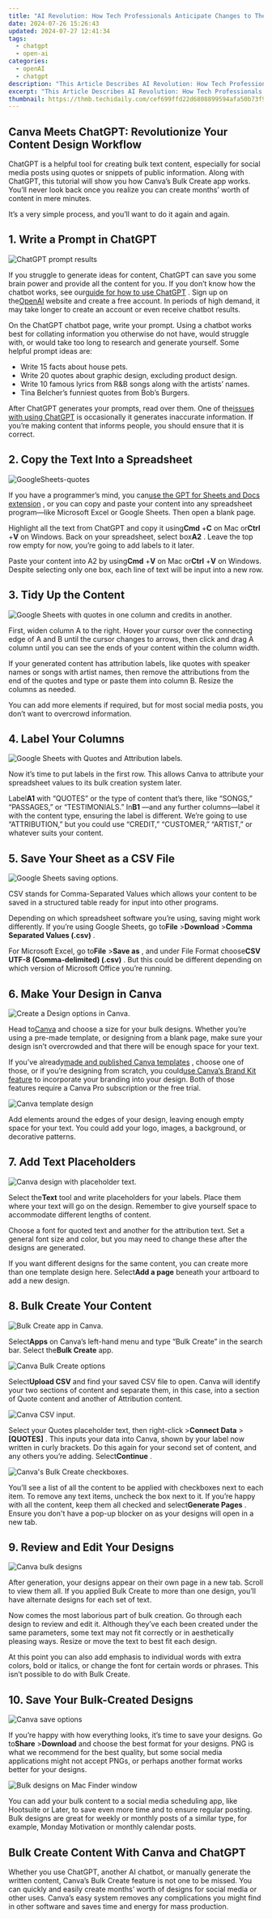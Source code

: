 ```yaml
---
title: "AI Revolution: How Tech Professionals Anticipate Changes to Their Workflows"
date: 2024-07-26 15:26:43
updated: 2024-07-27 12:41:34
tags:
  - chatgpt
  - open-ai
categories:
  - openAI
  - chatgpt
description: "This Article Describes AI Revolution: How Tech Professionals Anticipate Changes to Their Workflows"
excerpt: "This Article Describes AI Revolution: How Tech Professionals Anticipate Changes to Their Workflows"
thumbnail: https://thmb.techidaily.com/cef699ffd22d6808899594afa50b73f9f6bcef39d36826c1b9832e7227280bd9.jpg
---
```


## Canva Meets ChatGPT: Revolutionize Your Content Design Workflow

 ChatGPT is a helpful tool for creating bulk text content, especially for social media posts using quotes or snippets of public information. Along with ChatGPT, this tutorial will show you how Canva’s Bulk Create app works. You’ll never look back once you realize you can create months’ worth of content in mere minutes.

It’s a very simple process, and you’ll want to do it again and again.

## 1\. Write a Prompt in ChatGPT

![ChatGPT prompt results ](https://static1.makeuseofimages.com/wordpress/wp-content/uploads/2023/03/chatgpt-prompt-results.jpg)

 If you struggle to generate ideas for content, ChatGPT can save you some brain power and provide all the content for you. If you don’t know how the chatbot works, see our[guide for how to use ChatGPT](https://www.makeuseof.com/how-to-use-chatgpt-by-openai/) . Sign up on the[OpenAI](https://openai.com/blog/chatgpt) website and create a free account. In periods of high demand, it may take longer to create an account or even receive chatbot results.

 On the ChatGPT chatbot page, write your prompt. Using a chatbot works best for collating information you otherwise do not have, would struggle with, or would take too long to research and generate yourself. Some helpful prompt ideas are:

* Write 15 facts about house pets.
* Write 20 quotes about graphic design, excluding product design.
* Write 10 famous lyrics from R&B songs along with the artists’ names.
* Tina Belcher’s funniest quotes from Bob’s Burgers.

 After ChatGPT generates your prompts, read over them. One of the[issues with using ChatGPT](https://www.makeuseof.com/openai-chatgpt-biggest-probelms/) is occasionally it generates inaccurate information. If you’re making content that informs people, you should ensure that it is correct.

## 2\. Copy the Text Into a Spreadsheet

![GoogleSheets-quotes](https://static1.makeuseofimages.com/wordpress/wp-content/uploads/2023/03/googlesheets-quotes.jpg)

 If you have a programmer’s mind, you can[use the GPT for Sheets and Docs extension](https://www.makeuseof.com/how-use-chatgpt-google-sheets/) , or you can copy and paste your content into any spreadsheet program—like Microsoft Excel or Google Sheets. Then open a blank page.

 Highlight all the text from ChatGPT and copy it using**Cmd** +**C** on Mac or**Ctrl** +**V** on Windows. Back on your spreadsheet, select box**A2** . Leave the top row empty for now, you’re going to add labels to it later.

 Paste your content into A2 by using**Cmd** +**V** on Mac or**Ctrl** +**V** on Windows. Despite selecting only one box, each line of text will be input into a new row.

## 3\. Tidy Up the Content

![Google Sheets with quotes in one column and credits in another.](https://static1.makeuseofimages.com/wordpress/wp-content/uploads/2023/03/googlesheets-remove-attirubtion.jpg)

 First, widen column A to the right. Hover your cursor over the connecting edge of A and B until the cursor changes to arrows, then click and drag A column until you can see the ends of your content within the column width.

 If your generated content has attribution labels, like quotes with speaker names or songs with artist names, then remove the attributions from the end of the quotes and type or paste them into column B. Resize the columns as needed.

 You can add more elements if required, but for most social media posts, you don’t want to overcrowd information.

## 4\. Label Your Columns

![Google Sheets with Quotes and Attribution labels.](https://static1.makeuseofimages.com/wordpress/wp-content/uploads/2023/03/labelledgoogledocs.jpg)

 Now it’s time to put labels in the first row. This allows Canva to attribute your spreadsheet values to its bulk creation system later.

 Label**A1** with “QUOTES” or the type of content that’s there, like “SONGS,” “PASSAGES,” or “TESTIMONIALS.” In**B1** —and any further columns—label it with the content type, ensuring the label is different. We’re going to use “ATTRIBUTION,” but you could use “CREDIT,” “CUSTOMER,” “ARTIST,” or whatever suits your content.

## 5\. Save Your Sheet as a CSV File

![Google Sheets saving options.](https://static1.makeuseofimages.com/wordpress/wp-content/uploads/2023/03/saveas-csv.jpg)

 CSV stands for Comma-Separated Values which allows your content to be saved in a structured table ready for input into other programs.

 Depending on which spreadsheet software you’re using, saving might work differently. If you’re using Google Sheets, go to**File** \>**Download** \>**Comma Separated Values (.csv)** .

 For Microsoft Excel, go to**File** \>**Save as** ​​​​​​, and under File Format choose**CSV UTF-8 (Comma-delimited) (.csv)** ​​​​​​. But this could be different depending on which version of Microsoft Office you’re running.

## 6\. Make Your Design in Canva

![Create a Design options in Canva.](https://static1.makeuseofimages.com/wordpress/wp-content/uploads/2023/03/create-design-canva.jpg)

 Head to[Canva](https://www.canva.com) and choose a size for your bulk designs. Whether you’re using a pre-made template, or designing from a blank page, make sure your design isn’t overcrowded and that there will be enough space for your text.

 If you’ve already[made and published Canva templates](https://www.makeuseof.com/canva-how-to-create-publish-templates/) , choose one of those, or if you’re designing from scratch, you could[use Canva’s Brand Kit feature](https://www.makeuseof.com/canva-how-to-use-brand-kit-feature/) to incorporate your branding into your design. Both of those features require a Canva Pro subscription or the free trial.

![Canva template design](https://static1.makeuseofimages.com/wordpress/wp-content/uploads/2023/03/canva-template-design.jpg)

 Add elements around the edges of your design, leaving enough empty space for your text. You could add your logo, images, a background, or decorative patterns.

## 7\. Add Text Placeholders

![Canva design with placeholder text.](https://static1.makeuseofimages.com/wordpress/wp-content/uploads/2023/03/placeholder-text-canva.jpg)

 Select the**Text** tool and write placeholders for your labels. Place them where your text will go on the design. Remember to give yourself space to accommodate different lengths of content.

 Choose a font for quoted text and another for the attribution text. Set a general font size and color, but you may need to change these after the designs are generated.

 If you want different designs for the same content, you can create more than one template design here. Select**Add a page** beneath your artboard to add a new design.

## 8\. Bulk Create Your Content

![Bulk Create app in Canva.](https://static1.makeuseofimages.com/wordpress/wp-content/uploads/2023/03/bulk-create-app-canva.jpg)

 Select**Apps** on Canva’s left-hand menu and type “Bulk Create” in the search bar. Select the**Bulk Create** app.

![Canva Bulk Create options](https://static1.makeuseofimages.com/wordpress/wp-content/uploads/2023/03/bulk-create-csv.jpg)

 Select**Upload CSV** and find your saved CSV file to open. Canva will identify your two sections of content and separate them, in this case, into a section of Quote content and another of Attribution content.

![Canva CSV input.](https://static1.makeuseofimages.com/wordpress/wp-content/uploads/2023/03/curly-brackets.jpg)

 Select your Quotes placeholder text, then right-click >**Connect Data** \>**\[QUOTES\]** . This inputs your data into Canva, shown by your label now written in curly brackets. Do this again for your second set of content, and any others you’re adding. Select**Continue** .

![Canva's Bulk Create checkboxes.](https://static1.makeuseofimages.com/wordpress/wp-content/uploads/2023/03/apply-data-canva-bulk-create.jpg)

 You’ll see a list of all the content to be applied with checkboxes next to each item. To remove any text items, uncheck the box next to it. If you’re happy with all the content, keep them all checked and select**Generate Pages** . Ensure you don't have a pop-up blocker on as your designs will open in a new tab.

## 9\. Review and Edit Your Designs

![Canva bulk designs](https://static1.makeuseofimages.com/wordpress/wp-content/uploads/2023/03/canva-bulk-designs.jpg)

 After generation, your designs appear on their own page in a new tab. Scroll to view them all. If you applied Bulk Create to more than one design, you’ll have alternate designs for each set of text.

 Now comes the most laborious part of bulk creation. Go through each design to review and edit it. Although they’ve each been created under the same parameters, some text may not fit correctly or in aesthetically pleasing ways. Resize or move the text to best fit each design.

 At this point you can also add emphasis to individual words with extra colors, bold or italics, or change the font for certain words or phrases. This isn’t possible to do with Bulk Create.

## 10\. Save Your Bulk-Created Designs

![Canva save options](https://static1.makeuseofimages.com/wordpress/wp-content/uploads/2023/03/canva-save-options.jpg)

 If you’re happy with how everything looks, it’s time to save your designs. Go to**Share** \>**Download** and choose the best format for your designs. PNG is what we recommend for the best quality, but some social media applications might not accept PNGs, or perhaps another format works better for your designs.

![Bulk designs on Mac Finder window](https://static1.makeuseofimages.com/wordpress/wp-content/uploads/2023/03/bulk-designs-on-mac.jpg)

 You can add your bulk content to a social media scheduling app, like Hootsuite or Later, to save even more time and to ensure regular posting. Bulk designs are great for weekly or monthly posts of a similar type, for example, Monday Motivation or monthly calendar posts.

## Bulk Create Content With Canva and ChatGPT

 Whether you use ChatGPT, another AI chatbot, or manually generate the written content, Canva’s Bulk Create feature is not one to be missed. You can quickly and easily create months’ worth of designs for social media or other uses. Canva’s easy system removes any complications you might find in other software and saves time and energy for mass production.


<ins class="adsbygoogle"
     style="display:block"
     data-ad-format="autorelaxed"
     data-ad-client="ca-pub-7571918770474297"
     data-ad-slot="1223367746"></ins>



<ins class="adsbygoogle"
     style="display:block"
     data-ad-client="ca-pub-7571918770474297"
     data-ad-slot="8358498916"
     data-ad-format="auto"
     data-full-width-responsive="true"></ins>
